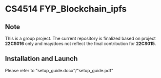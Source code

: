 # CS4514 FYP_Blockchain_ipfs
## Note
This is a group project. The current repository is finalized based on project **22CS016** only and may/does not reflect the final contribution for **22CS015**. 
## Installation and Launch
Please refer to "setup_guide.docx"/"setup_guide.pdf"
